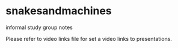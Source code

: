 # snakesandmachines

informal study group notes

Please refer to video links file for set a video links to presentations.

